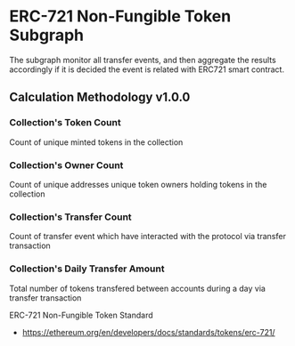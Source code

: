 # ERC-721 Non-Fungible Token Subgraph

The subgraph monitor all transfer events, and then aggregate the results accordingly if it is decided the event is related with ERC721 smart contract.

## Calculation Methodology v1.0.0

### Collection's Token Count

Count of unique minted tokens in the collection

### Collection's Owner Count

Count of unique addresses unique token owners holding tokens in the collection

### Collection's Transfer Count

Count of transfer event which have interacted with the protocol via transfer transaction

### Collection's Daily Transfer Amount

Total number of tokens transfered between accounts during a day via transfer transaction

ERC-721 Non-Fungible Token Standard

- https://ethereum.org/en/developers/docs/standards/tokens/erc-721/
